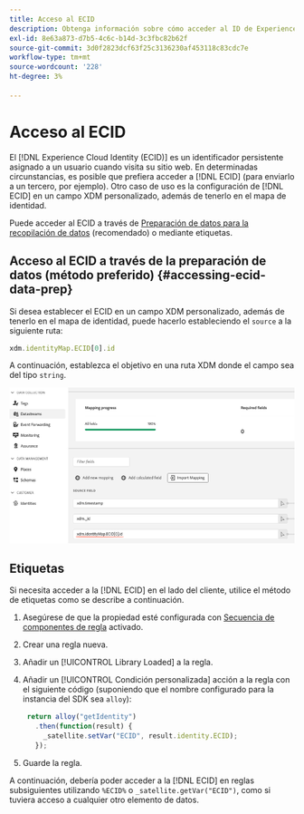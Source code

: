 ```yaml
---
title: Acceso al ECID
description: Obtenga información sobre cómo acceder al ID de Experience Cloud desde la preparación de datos o las etiquetas
exl-id: 8e63a873-d7b5-4c6c-b14d-3c3fbc82b62f
source-git-commit: 3d0f2823dcf63f25c3136230af453118c83cdc7e
workflow-type: tm+mt
source-wordcount: '228'
ht-degree: 3%

---
```



# Acceso al ECID

El [!DNL Experience Cloud Identity (ECID)] es un identificador persistente asignado a un usuario cuando visita su sitio web. En determinadas circunstancias, es posible que prefiera acceder a [!DNL ECID] (para enviarlo a un tercero, por ejemplo). Otro caso de uso es la configuración de [!DNL ECID] en un campo XDM personalizado, además de tenerlo en el mapa de identidad.

Puede acceder al ECID a través de [Preparación de datos para la recopilación de datos](../../../../datastreams/data-prep.md) (recomendado) o mediante etiquetas.

## Acceso al ECID a través de la preparación de datos (método preferido) {#accessing-ecid-data-prep}

Si desea establecer el ECID en un campo XDM personalizado, además de tenerlo en el mapa de identidad, puede hacerlo estableciendo el `source` a la siguiente ruta:

```js
xdm.identityMap.ECID[0].id
```

A continuación, establezca el objetivo en una ruta XDM donde el campo sea del tipo `string`.

![](./assets/access-ecid-data-prep.png)

## Etiquetas

Si necesita acceder a la [!DNL ECID] en el lado del cliente, utilice el método de etiquetas como se describe a continuación.

1. Asegúrese de que la propiedad esté configurada con [Secuencia de componentes de regla](../../../ui/managing-resources/rules.md#sequencing) activado.
1. Crear una regla nueva.
1. Añadir un [!UICONTROL Library Loaded] a la regla.
1. Añadir un [!UICONTROL Condición personalizada] acción a la regla con el siguiente código (suponiendo que el nombre configurado para la instancia del SDK sea `alloy`):

   ```js
    return alloy("getIdentity")
      .then(function(result) {
        _satellite.setVar("ECID", result.identity.ECID);
      });
   ```

1. Guarde la regla.

A continuación, debería poder acceder a la [!DNL ECID] en reglas subsiguientes utilizando `%ECID%` o `_satellite.getVar("ECID")`, como si tuviera acceso a cualquier otro elemento de datos.
